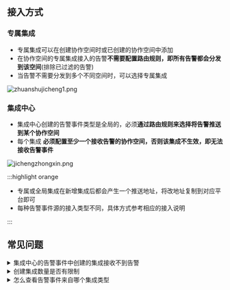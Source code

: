 ## 接入方式

### 专属集成
- 专属集成可以在创建协作空间时或已创建的协作空间中添加
- 在协作空间的专属集成接入的告警**不需要配置路由规则，即所有告警都会分发到该空间**(排除已过滤的告警)
- 当告警不需要分发到多个不同空间时，可以选择专属集成

![zhuanshujicheng1.png](https://api.apifox.com/api/v1/projects/4169655/resources/436399/image-preview)

### 集成中心
- 集成中心创建的告警事件类型是全局的，必须**通过路由规则来选择将告警推送到某个协作空间**
- 每个集成 **必须配置至少一个接收告警的协作空间，否则该集成不生效，即无法接收告警事件**


![jichengzhongxin.png](https://api.apifox.com/api/v1/projects/4169655/resources/436407/image-preview)

:::highlight orange

- 专属或全局集成在新增集成后都会产生一个推送地址，将改地址复制到对应平台即可
- 每种告警事件源的接入类型不同，具体方式参考相应的接入说明

:::

## 常见问题

<details>
  <summary>集成中心的告警事件中创建的集成接收不到告警</summary>
   1. 请确认是否有配置路由
  2. 请确认源平台是否有触发告警事件以及是否有产生告警
</details>

<details>
  <summary>创建集成数量是否有限制</summary>
  目前没有限制
</details>


<details>
  <summary>怎么查看告警事件来自哪个集成类型</summary>
  点击故障->进入故障详情->关联告警->告警来源
</details>